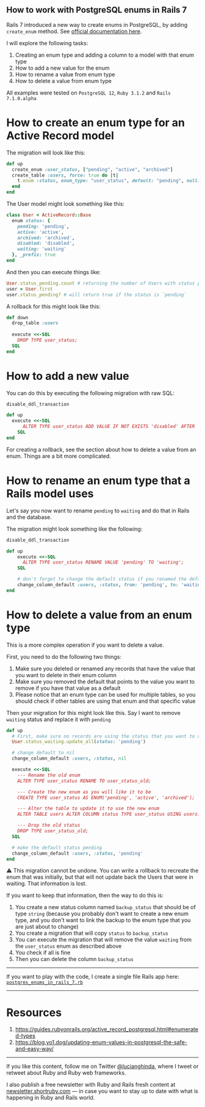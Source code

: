 ## How to work with PostgreSQL enums in Rails 7

Rails 7 introduced a new way to create enums in PostgreSQL, by adding `create_enum` method. See [official documentation here](https://guides.rubyonrails.org/active_record_postgresql.html#enumerated-types).

I will explore the following tasks:
1. Creating an enum type and adding a column to a model with that enum type
2. How to add a new value for the enum
3. How to rename a value from enum type
4. How to delete a value from enum type

All examples were tested on `PostgreSQL 12`, `Ruby 3.1.2` and `Rails 7.1.0.alpha`

# How to create an enum type for an Active Record model

The migration will look like this:

```ruby
def up
  create_enum :user_status, ["pending", "active", "archived"]
  create_table :users, force: true do |t|
    t.enum :status, enum_type: "user_status", default: "pending", null: false
  end
end
```

The User model might look something like this: 

```ruby
class User < ActiveRecord::Base
  enum status: {
    pending: 'pending',
    active: 'active',
    archived: 'archived',
    disabled: 'disabled',
    waiting: 'waiting'
  }, _prefix: true
end
```

And then you can execute things like:

```ruby
User.status_pending.count # returning the number of Users with status pending
user = User.first
user.status_pending? # will return true if the status is `pending`
```

A rollback for this might look like this: 

```ruby
def down
  drop_table :users
  
  execute <<-SQL
    DROP TYPE user_status;
  SQL
end
```

# How to add a new value

You can do this by executing the following migration with raw SQL:

```ruby
disable_ddl_transaction

def up
  execute <<-SQL
      ALTER TYPE user_status ADD VALUE IF NOT EXISTS 'disabled' AFTER 'active';
    SQL
end
```

For creating a rollback, see the section about how to delete a value from an enum. Things are a bit more complicated.

# How to rename an enum type that a Rails model uses

Let's say you now want to rename `pending` to `waiting` and do that in Rails and the database. 

The migration might look something like the following:

```ruby
disable_ddl_transaction

def up
    execute <<-SQL
      ALTER TYPE user_status RENAME VALUE 'pending' TO 'waiting';
    SQL

    # don't forget to change the default status if you renamed the default one
    change_column_default :users, :status, from: 'pending', to: 'waiting'
end
```

# How to delete a value from an enum type

This is a more complex operation if you want to delete a value. 

First, you need to do the following two things:
1. Make sure you deleted or renamed any records that have the value that you want to delete in their enum column
2. Make sure you removed the default that points to the value you want to remove if you have that value as a default
3. Please notice that an enum type can be used for multiple tables, so you should check if other tables are using that enum and that specific value

Then your migration for this might look like this. Say I want to remove `waiting` status and replace it with `pending`

```ruby
def up
  # First, make sure no records are using the status that you want to remove
  User.status_waiting.update_all(status: 'pending')

  # change default to nil
  change_column_default :users, :status, nil

  execute <<-SQL
    --- Rename the old enum
    ALTER TYPE user_status RENAME TO user_status_old;

    --- Create the new enum as you will like it to be
    CREATE TYPE user_status AS ENUM('pending', 'active', 'archived');

    --- Alter the table to update it to use the new enum
    ALTER TABLE users ALTER COLUMN status TYPE user_status USING users::text::user_status;

    --- Drop the old status
    DROP TYPE user_status_old;
  SQL

  # make the default status pending
  change_column_default :users, :status, 'pending'
end

```

⚠️ This migration cannot be undone. You can write a rollback to recreate the enum that was initially, but that will not update back the Users that were in waiting. That information is lost.

If you want to keep that information, then the way to do this is:
1. You create a new status column named `backup_status` that should be of type `string` (because you probably don't want to create a new enum type, and you don't want to link the backup to the enum type that you are just about to change)
2. You create a migration that will copy `status` to `backup_status`
3. You can execute the migration that will remove the value `waiting` from the `user_status` enum as described above
4. You check if all is fine
5. Then you can delete the column `backup_status`

----
If you want to play with the code, I create a single file Rails app here: [`postgres_enums_in_rails_7.rb`](https://github.com/lucianghinda/shortrubynewsletter/blob/main/code-summaries/week37/postgres_enums_in_rails_7.rb) 

----
# Resources

1. https://guides.rubyonrails.org/active_record_postgresql.html#enumerated-types
2. https://blog.yo1.dog/updating-enum-values-in-postgresql-the-safe-and-easy-way/

---
If you like this content, follow me on Twitter [@lucianghinda](https://twitter.com/lucianghinda), where I tweet or retweet about Ruby and Ruby web frameworks.

I also publish a free newsletter with Ruby and Rails fresh content at [newsletter.shortruby.com](https://newsletter.shortruby.com) — in case you want to stay up to date with what is happening in Ruby and Rails world.



